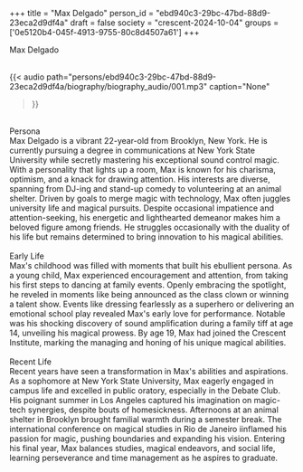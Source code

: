 +++
title = "Max Delgado"
person_id = "ebd940c3-29bc-47bd-88d9-23eca2d9df4a"
draft = false
society = "crescent-2024-10-04"
groups = ['0e5120b4-045f-4913-9755-80c8d4507a61']
+++
<script>
(function() {
    const personId = "ebd940c3-29bc-47bd-88d9-23eca2d9df4a";
    const societyId = "crescent-2024-10-04";

    // Set the selected person and society in localStorage
    localStorage.setItem('selectedPerson', personId);
    localStorage.setItem('selectedSociety', societyId);

    // Automatically set the dropdowns based on this person's data
    const societySelect = document.getElementById('society-select');
    const personSelect = document.getElementById('person-select');

    if (societySelect) {
    societySelect.value = societyId;
    }
    if (personSelect) {
    personSelect.value = personId;
    }
})();
</script><div class="h1_1_right">Max Delgado</div><br>
{{< audio
    path="persons/ebd940c3-29bc-47bd-88d9-23eca2d9df4a/biography/biography_audio/001.mp3" 
    caption="None"
>}}
<br>
<div class="h2">Persona</div><div class="plain">Max Delgado is a vibrant 22-year-old from Brooklyn, New York. He is currently pursuing a degree in communications at New York State University while secretly mastering his exceptional sound control magic. With a personality that lights up a room, Max is known for his charisma, optimism, and a knack for drawing attention. His interests are diverse, spanning from DJ-ing and stand-up comedy to volunteering at an animal shelter. Driven by goals to merge magic with technology, Max often juggles university life and magical pursuits. Despite occasional impatience and attention-seeking, his energetic and lighthearted demeanor makes him a beloved figure among friends. He struggles occasionally with the duality of his life but remains determined to bring innovation to his magical abilities.</div><br>
<div class="h2">Early Life</div><div class="plain">Max's childhood was filled with moments that built his ebullient persona. As a young child, Max experienced encouragement and attention, from taking his first steps to dancing at family events. Openly embracing the spotlight, he reveled in moments like being announced as the class clown or winning a talent show. Events like dressing fearlessly as a superhero or delivering an emotional school play revealed Max's early love for performance. Notable was his shocking discovery of sound amplification during a family tiff at age 14, unveiling his magical prowess. By age 19, Max had joined the Crescent Institute, marking the managing and honing of his unique magical abilities.</div><br>
<div class="h2">Recent Life</div><div class="plain">Recent years have seen a transformation in Max's abilities and aspirations. As a sophomore at New York State University, Max eagerly engaged in campus life and excelled in public oratory, especially in the Debate Club. His poignant summer in Los Angeles captured his imagination on magic-tech synergies, despite bouts of homesickness. Afternoons at an animal shelter in Brooklyn brought familial warmth during a semester break. The international conference on magical studies in Rio de Janeiro iinflamed his passion for magic, pushing boundaries and expanding his vision. Entering his final year, Max balances studies, magical endeavors, and social life, learning perseverance and time management as he aspires to graduate.</div><br>
